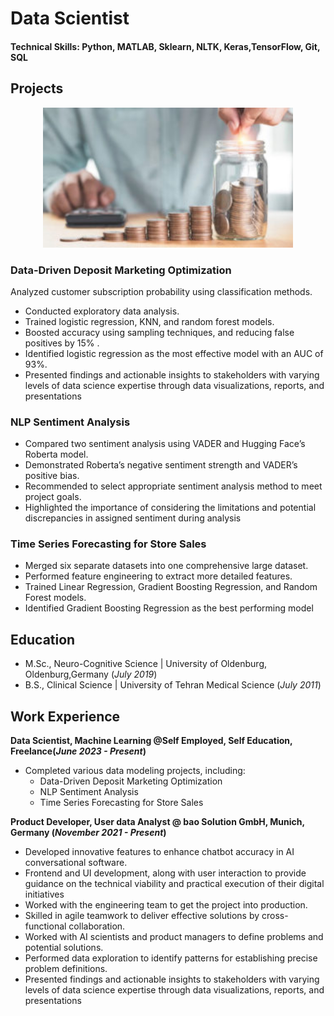 # Data Scientist

#### Technical Skills: Python, MATLAB, Sklearn, NLTK, Keras,TensorFlow, Git, SQL

## Projects

<p align="center">
    <img width="400" src="/images/Rincian-Biaya-Operasi.jpg" alt="Material Bread logo">
</p>

###  Data-Driven Deposit Marketing Optimization
[]()
 Analyzed customer subscription probability using classification methods.
- Conducted exploratory data analysis.
- Trained logistic regression, KNN, and random forest models.
- Boosted accuracy using sampling techniques, and reducing false positives by 15% .
- Identified logistic regression as the most effective model with an AUC of 93%.
- Presented findings and actionable insights to stakeholders with varying levels of data
science expertise through data visualizations, reports, and presentations
![]()


### NLP Sentiment Analysis
[]()
- Compared two sentiment analysis using VADER and Hugging Face’s Roberta model.
- Demonstrated Roberta’s negative sentiment strength and VADER’s positive bias.
- Recommended to select appropriate sentiment analysis method to meet project goals.
- Highlighted the importance of considering the limitations and potential discrepancies in assigned sentiment during analysis
![]()

### Time Series Forecasting for Store Sales
- Merged six separate datasets into one comprehensive large dataset.
- Performed feature engineering to extract more detailed features.
- Trained Linear Regression, Gradient Boosting Regression, and Random Forest models.
- Identified Gradient Boosting Regression as the best performing model


## Education						       		
- M.Sc., Neuro-Cognitive Science	| University of Oldenburg, Oldenburg,Germany (_July 2019_)	 			        		
- B.S., Clinical Science | University of Tehran Medical Science (_July 2011_)

## Work Experience
**Data Scientist, Machine Learning @Self Employed, Self Education, Freelance(_June 2023 - Present_)**
- Completed various data modeling projects, including: 
  - Data-Driven Deposit Marketing Optimization
  - NLP Sentiment Analysis
  - Time Series Forecasting for Store Sales  


**Product Developer, User data Analyst @ bao Solution GmbH, Munich, Germany (_November 2021 - Present_)**
- Developed innovative features to enhance chatbot accuracy in AI conversational software.
- Frontend and UI development, along with user interaction to provide guidance on the technical viability and practical execution of their digital initiatives
-  Worked with the engineering team to get the project into production.
- Skilled in agile teamwork to deliver effective solutions by cross-functional collaboration.
- Worked with AI scientists and product managers to define problems and potential solutions.
- Performed data exploration to identify patterns for establishing precise problem definitions.
- Presented findings and actionable insights to stakeholders with varying levels of data science expertise through data visualizations, reports, and presentations



